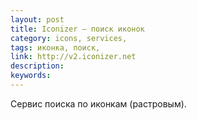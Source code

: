 ```yaml
---
layout: post
title: Iconizer — поиск иконок
category: icons, services, 
tags: иконка, поиск, 
link: http://v2.iconizer.net
description: 
keywords: 
---
```


<p>Сервис поиска по иконкам (растровым).</p>
